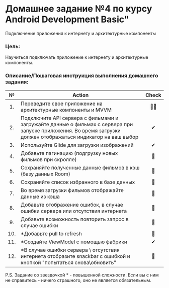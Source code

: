 # Домашнее задание №4 по курсу Android Development Basic" 

Подключение приложения к интернету и архитектурные компоненты

### Цель:
Научиться подключать приложение к интернету и архитектурные компоненты.

### Описание/Пошаговая инструкция выполнения домашнего задания:
| № | Action | Check
| :-: | ------ | :-----: |
|1. |Переведите свое приложение на архитектурные компоненты и MVVM|🤢🤢|
|2. |Подключите API сервера с фильмами и загружайте данные о фильмах с сервера при запуске приложения. Во время загрузки должен отображаться индикатор на ваш выбор|✔|
|3. |Используйте Glide для загрузки изображений|✔|
|4. |Добавьте пагинацию (подгрузку новых фильмов при скролле)|🤢|
|5. |Сохраняйте полученные данные фильмов в кэш (базу данных Room)|🤢|
|6. |Сохраняйте список избранного в базе данных|🤢|
|7. |Во время загрузки фильмов отображайте данные из кэша|🤢|
|8. |Добавьте отображение ошибок, в случае ошибки сервера или отсутствия интернета|🤢|
|9. |Добавьте возможность повторить запрос в случае ошибки|🤢|
|10. |*Добавьте pull to refresh|🤢|
|11. |*Создайте ViewModel с помощью фабрики|✔|
|12. |*В случае ошибки сервера \ отсутствия интернета отобразите snackbar с ошибкой и кнопкой "попытаться снова\обновить"|🤢|

P.S. Задание со звездочкой * - повышенной сложности. Если вы с ним не справитесь - ничего страшного, оно не является обязательным.
